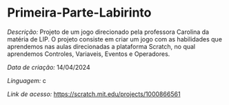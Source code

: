 # Primeira-Parte-Labirinto

*Descrição:* Projeto de um jogo direcionado pela professora Carolina da matéria de LIP. O projeto consiste em criar um jogo com as habilidades que aprendemos nas aulas
direcionadas a plataforma Scratch, no qual aprendemos Controles, Variaveis, Eventos e Operadores.

*Data de criação:* 14/04/2024

*Linguagem:* c

*Link de acesso:* https://scratch.mit.edu/projects/1000866561
